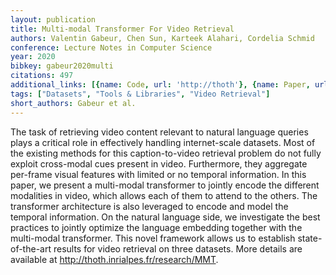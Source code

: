 ```yaml
---
layout: publication
title: Multi-modal Transformer For Video Retrieval
authors: Valentin Gabeur, Chen Sun, Karteek Alahari, Cordelia Schmid
conference: Lecture Notes in Computer Science
year: 2020
bibkey: gabeur2020multi
citations: 497
additional_links: [{name: Code, url: 'http://thoth'}, {name: Paper, url: 'https://arxiv.org/abs/2007.10639'}]
tags: ["Datasets", "Tools & Libraries", "Video Retrieval"]
short_authors: Gabeur et al.
---
```

The task of retrieving video content relevant to natural language queries
plays a critical role in effectively handling internet-scale datasets. Most of
the existing methods for this caption-to-video retrieval problem do not fully
exploit cross-modal cues present in video. Furthermore, they aggregate
per-frame visual features with limited or no temporal information. In this
paper, we present a multi-modal transformer to jointly encode the different
modalities in video, which allows each of them to attend to the others. The
transformer architecture is also leveraged to encode and model the temporal
information. On the natural language side, we investigate the best practices to
jointly optimize the language embedding together with the multi-modal
transformer. This novel framework allows us to establish state-of-the-art
results for video retrieval on three datasets. More details are available at
http://thoth.inrialpes.fr/research/MMT.